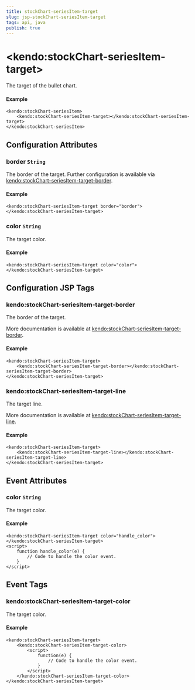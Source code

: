 ```yaml
---
title: stockChart-seriesItem-target
slug: jsp-stockChart-seriesItem-target
tags: api, java
publish: true
---
```


# \<kendo:stockChart-seriesItem-target\>

The target of the bullet chart.

#### Example
    <kendo:stockChart-seriesItem>
        <kendo:stockChart-seriesItem-target></kendo:stockChart-seriesItem-target>
    </kendo:stockChart-seriesItem>

## Configuration Attributes

### border `String`

The border of the target. Further configuration is available via [kendo:stockChart-seriesItem-target-border](#kendo-stockChart-seriesItem-target-border). 

#### Example
    <kendo:stockChart-seriesItem-target border="border">
    </kendo:stockChart-seriesItem-target>

### color `String`

The target color.

#### Example
    <kendo:stockChart-seriesItem-target color="color">
    </kendo:stockChart-seriesItem-target>


##  Configuration JSP Tags

### kendo:stockChart-seriesItem-target-border

The border of the target.

More documentation is available at [kendo:stockChart-seriesItem-target-border](stockchart/seriesitem-target-border).

#### Example

    <kendo:stockChart-seriesItem-target>
        <kendo:stockChart-seriesItem-target-border></kendo:stockChart-seriesItem-target-border>
    </kendo:stockChart-seriesItem-target>

### kendo:stockChart-seriesItem-target-line

The target line.

More documentation is available at [kendo:stockChart-seriesItem-target-line](stockchart/seriesitem-target-line).

#### Example

    <kendo:stockChart-seriesItem-target>
        <kendo:stockChart-seriesItem-target-line></kendo:stockChart-seriesItem-target-line>
    </kendo:stockChart-seriesItem-target>


## Event Attributes

### color `String`

The target color.


#### Example
    <kendo:stockChart-seriesItem-target color="handle_color">
    </kendo:stockChart-seriesItem-target>
    <script>
        function handle_color(e) {
            // Code to handle the color event.
        }
    </script>

## Event Tags

### kendo:stockChart-seriesItem-target-color

The target color.


#### Example
    <kendo:stockChart-seriesItem-target>
        <kendo:stockChart-seriesItem-target-color>
            <script>
                function(e) {
                    // Code to handle the color event.
                }
            </script>
        </kendo:stockChart-seriesItem-target-color>
    </kendo:stockChart-seriesItem-target>

